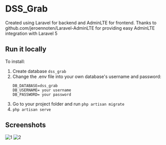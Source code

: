 # DSS_Grab

Created using Laravel for backend and AdminLTE for frontend.
Thanks to github.com/jeroennoten/Laravel-AdminLTE for providing easy AdminLTE integration with Laravel 5

## Run it locally

To install:
  1. Create database `dss_grab`
  2. Change the .env file into your own database's username and password:
      ```
      DB_DATABASE=dss_grab
      DB_USERNAME= your username
      DB_PASSWORD= your password
      ```
  2. Go to your project folder and run `php artisan migrate`
  3. `php artisan serve`
  
  ## Screenshots
  
  ![1](https://user-images.githubusercontent.com/17045245/43372804-7766be9a-93d7-11e8-8297-c7a83cf7aa8d.jpg)
  ![2](https://user-images.githubusercontent.com/17045245/43372809-8c82f096-93d7-11e8-8254-b15410249686.jpg)
